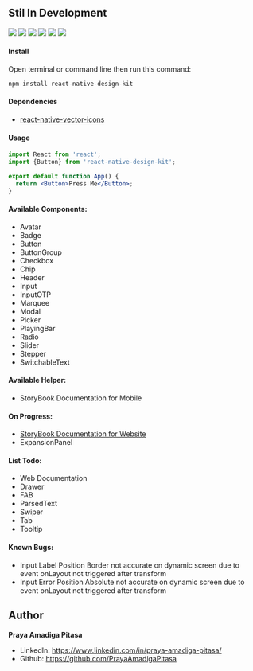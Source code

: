## Stil In Development

<a href="https://www.npmjs.com/package/react-native-design-kit"><img src="https://img.shields.io/npm/v/react-native-design-kit.svg?style=flat-square"></a>
<a href="https://www.npmjs.com/package/react-native-design-kit"><img src="https://img.shields.io/npm/dm/react-native-design-kit.svg?style=flat-square"></a>
<a href="https://travis-ci.org/PrayaAmadigaPitasa/react-native-design-kit"><img src="https://travis-ci.org/PrayaAmadigaPitasa/react-native-design-kit.svg?"></a>
<a href="https://github.com/prettier/prettier"><img src="https://img.shields.io/badge/styled_with-prettier-ff69b4.svg"><a>
<a href="https://github.com/microsoft/TypeScript"><img src="https://img.shields.io/badge/built%20with-typescript-blue"><a>
<a href="https://opensource.org/licenses/MIT"><img src="https://img.shields.io/badge/License-MIT-blue.svg"></a>

#### Install

Open terminal or command line then run this command:

```sh
npm install react-native-design-kit
```

#### Dependencies

- [react-native-vector-icons](https://oblador.github.io/react-native-vector-icons/)

#### Usage

```jsx
import React from 'react';
import {Button} from 'react-native-design-kit';

export default function App() {
  return <Button>Press Me</Button>;
}
```

#### Available Components:

- Avatar
- Badge
- Button
- ButtonGroup
- Checkbox
- Chip
- Header
- Input
- InputOTP
- Marquee
- Modal
- Picker
- PlayingBar
- Radio
- Slider
- Stepper
- SwitchableText

#### Available Helper:

- StoryBook Documentation for Mobile

#### On Progress:

- [StoryBook Documentation for Website](https://rndk.netlify.com/)
- ExpansionPanel

#### List Todo:

- Web Documentation
- Drawer
- FAB
- ParsedText
- Swiper
- Tab
- Tooltip

#### Known Bugs:

- Input Label Position Border not accurate on dynamic screen due to event onLayout not triggered after transform
- Input Error Position Absolute not accurate on dynamic screen due to event onLayout not triggered after transform

## Author

**Praya Amadiga Pitasa**

- LinkedIn: https://www.linkedin.com/in/praya-amadiga-pitasa/
- Github: https://github.com/PrayaAmadigaPitasa
